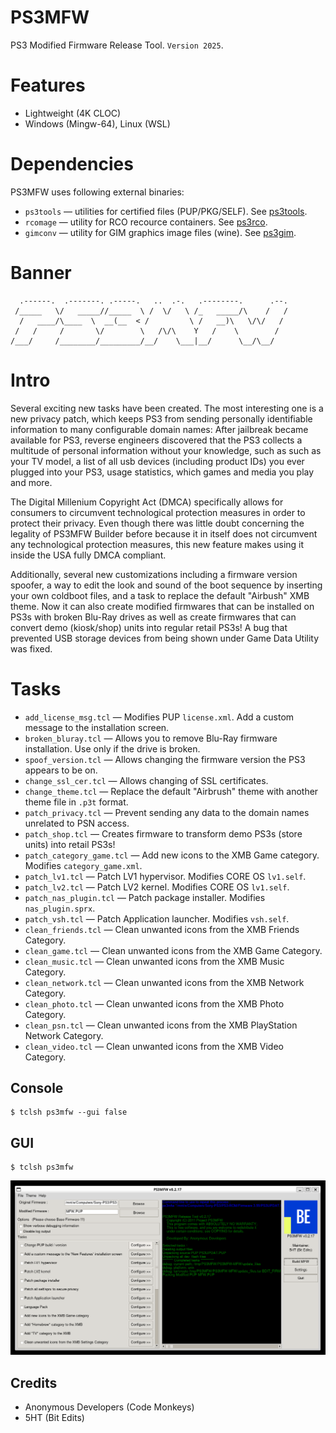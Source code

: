 PS3MFW
======

PS3 Modified Firmware Release Tool. `Version 2025`.

# Features

* Lightweight (4K CLOC)
* Windows (Mingw-64), Linux (WSL)

# Dependencies

PS3MFW uses following external binaries:

* `ps3tools` — utilities for certified files (PUP/PKG/SELF). See <a href="https://github.com/BitEdits/ps3tools">ps3tools</a>.
* `rcomage` — utility for RCO recource containers. See <a href="https://github.com/BitEdits/ps3rco">ps3rco</a>.
* `gimconv` — utility for GIM graphics image files (wine). See <a href="https://github.com/BitEdits/ps3gim">ps3gim</a>.

# Banner

```
  .------.  .-------. .-----.   ..  .-.   .--------.      .--.
 /_____   \/   _____//_____  \ /  \/   \ /_   _____/\    /   /
  /   ____/\____  \  __(__  < /         \ /   __)\   \/\/   / 
 /   /     /       \/        \   /\/\    Y   /    \        /  
/___/     /________/_________/__/    \___|__/      \__/\__/   
```

# Intro

Several exciting new tasks have been created. The most interesting one is a new privacy patch,
which keeps PS3 from sending personally identifiable information to many configurable domain
names: After jailbreak became available for PS3, reverse engineers discovered that the PS3
collects a multitude of personal information without your knowledge, such as such as your
TV model, a list of all usb devices (including product IDs) you ever plugged into your PS3,
usage statistics, which games and media you play and more.

The Digital Millenium Copyright Act (DMCA) specifically allows for consumers to circumvent
technological protection measures in order to protect their privacy. Even though there was
little doubt concerning the legality of PS3MFW Builder before because it in itself does not
circumvent any technological protection measures, this new feature makes using it inside the
USA fully DMCA compliant.

Additionally, several new customizations including a firmware version spoofer, a way to
edit the look and sound of the boot sequence by inserting your own coldboot files, and a
task to replace the default "Airbush" XMB theme. Now it can also create modified firmwares
that can be installed on PS3s with broken Blu-Ray drives as well as create firmwares that
can convert demo (kiosk/shop) units into regular retail PS3s! A bug that prevented USB
storage devices from being shown under Game Data Utility was fixed.

# Tasks

* `add_license_msg.tcl` — Modifies PUP `license.xml`. Add a custom message to the installation screen.
* `broken_bluray.tcl` — Allows you to remove Blu-Ray firmware installation. Use only if the drive is broken.
* `spoof_version.tcl` — Allows changing the firmware version the PS3 appears to be on.
* `change_ssl_cer.tcl` — Allows changing of SSL certificates.
* `change_theme.tcl` — Replace the default "Airbrush" theme with another theme file in `.p3t` format.
* `patch_privacy.tcl` — Prevent sending any data to the domain names unrelated to PSN access.
* `patch_shop.tcl` — Creates firmware to transform demo PS3s (store units) into retail PS3s!
* `patch_category_game.tcl` — Add new icons to the XMB Game category. Modifies `category_game.xml`.
* `patch_lv1.tcl` — Patch LV1 hypervisor. Modifies CORE OS `lv1.self`.
* `patch_lv2.tcl` — Patch LV2 kernel. Modifies CORE OS `lv1.self`.
* `patch_nas_plugin.tcl` — Patch package installer. Modifies `nas_plugin.sprx`.
* `patch_vsh.tcl` — Patch Application launcher. Modifies `vsh.self`.
* `clean_friends.tcl` — Clean unwanted icons from the XMB Friends Category.
* `clean_game.tcl` — Clean unwanted icons from the XMB Game Category.
* `clean_music.tcl` — Clean unwanted icons from the XMB Music Category.
* `clean_network.tcl` — Clean unwanted icons from the XMB Network Category.
* `clean_photo.tcl` — Clean unwanted icons from the XMB Photo Category.
* `clean_psn.tcl` — Clean unwanted icons from the XMB PlayStation Network Category.
* `clean_video.tcl` — Clean unwanted icons from the XMB Video Category.

Console
-------

```
$ tclsh ps3mfw --gui false
```

GUI
---

```
$ tclsh ps3mfw
```

![image](images/ps3mfw.png)

Credits
-------

* Anonymous Developers (Code Monkeys)
* 5HT (Bit Edits)
